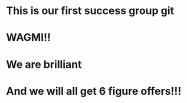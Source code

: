 # This is our first success group git
# WAGMI!!
# We are brilliant
# And we will all get 6 figure offers!!!